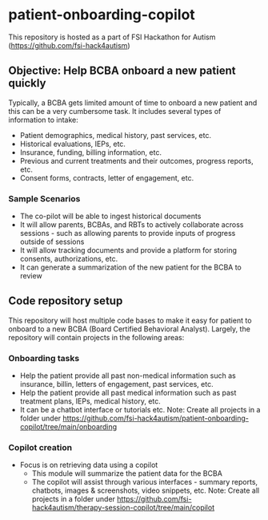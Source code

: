 # patient-onboarding-copilot
This repository is hosted as a part of FSI Hackathon for Autism (https://github.com/fsi-hack4autism)

## Objective: Help BCBA onboard a new patient quickly
Typically, a BCBA gets limited amount of time to onboard a new patient and this can be a very cumbersome task. It includes several types of information to intake:
* Patient demographics, medical history, past services, etc.
* Historical evaluations, IEPs, etc.
* Insurance, funding, billing information, etc.
* Previous and current treatments and their outcomes, progress reports, etc.
* Consent forms, contracts, letter of engagement, etc.

### Sample Scenarios
* The co-pilot will be able to ingest historical documents
* It will allow parents, BCBAs, and RBTs to actively collaborate across sessions - such as allowing parents to provide inputs of progress outside of sessions
* It will allow tracking documents and provide a platform for storing consents, authorizations, etc.
* It can generate a summarization of the new patient for the BCBA to review

## Code repository setup
This repository will host multiple code bases to make it easy for patient to onboard to a new BCBA (Board Certified Behavioral Analyst). Largely, the repository will contain projects in the following areas:
### Onboarding tasks
* Help the patient provide all past non-medical information such as insurance, billin, letters of engagement, past services, etc.
* Help the patient provide all past medical information such as past treatment plans, IEPs, medical history, etc.
* It can be a chatbot interface or tutorials etc.
Note: Create all projects in a folder under https://github.com/fsi-hack4autism/patient-onboarding-copilot/tree/main/onboarding
### Copilot creation
* Focus is on retrieving data using a copilot
  * This module will summarize the patient data for the BCBA
  * The copilot will assist through various interfaces - summary reports, chatbots, images & screenshots, video snippets, etc.
Note: Create all projects in a folder under https://github.com/fsi-hack4autism/therapy-session-copilot/tree/main/copilot
